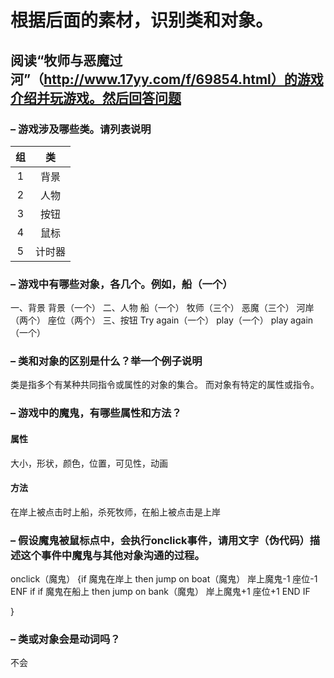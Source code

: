 # 根据后面的素材，识别类和对象。
## 阅读“牧师与恶魔过河”（http://www.17yy.com/f/69854.html）的游戏介绍并玩游戏。然后回答问题 
### – 游戏涉及哪些类。请列表说明 
|组|类|
|:-:|:-:|
|1|背景|
|2|人物|
|3|按钮|
|4|鼠标|
|5|计时器|
### – 游戏中有哪些对象，各几个。例如，船（一个） 
一、背景
背景（一个）
二、人物
船（一个）
牧师（三个）
恶魔（三个）
河岸（两个）
座位（两个）
三、按钮
Try again（一个）
play（一个）
play again（一个）

### – 类和对象的区别是什么？举一个例子说明 
类是指多个有某种共同指令或属性的对象的集合。
而对象有特定的属性或指令。
### – 游戏中的魔鬼，有哪些属性和方法？
#### 属性
大小，形状，颜色，位置，可见性，动画
#### 方法
在岸上被点击时上船，杀死牧师，在船上被点击是上岸 
### – 假设魔鬼被鼠标点中，会执行onclick事件，请用文字（伪代码）描述这个事件中魔鬼与其他对象沟通的过程。 
onclick（魔鬼）
{if 魔鬼在岸上 then
    jump on boat（魔鬼）
    岸上魔鬼-1
    座位-1
    ENF if
 if 魔鬼在船上 then
    jump on bank（魔鬼）
    岸上魔鬼+1
    座位+1
    END IF

}
### – 类或对象会是动词吗？
不会